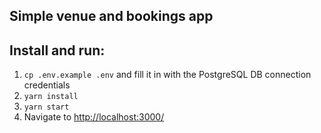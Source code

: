 ## Simple venue and bookings app

## Install and run:

1. `cp .env.example .env` and fill it in with the PostgreSQL DB connection credentials
2. `yarn install`
3. `yarn start`
4. Navigate to [http://localhost:3000/](http://localhost:3000/)
